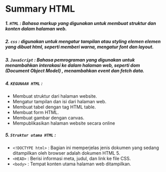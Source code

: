 # Summary HTML
##### 1. `HTML` : Bahasa markup yang digunakan untuk membuat struktur dan konten dalam halaman web.
##### 2. `css` : digunakan untuk mengatur tampilan atau styling elemen elemen yang dibuat html, seperti memberi warna, mengatur font dan layout.
##### 3. `JavaScript` : Bahasa pemrograman yang digunakan untuk menambahkan interakasi ke dalam halaman web, seperti dom (Document Object Model) , menambahkan event dan fetch data.
##### 4. `KEGUNAAN HTML` : 
- Membuat struktur dari halaman website.
- Mengatur tampilan dan isi dari halaman web.
- Membuat tabel dengan tag HTML table.
- Membuat form HTML.
- Membuat gambar dengan canvas.
- Mempublikasikan halaman website secara online

##### 5. `Struktur utama HTML` : 
- `<!DOCTYPE html>` :  Bagian ini memperjelas jenis dokumen yang sedang ditampilkan oleh browser adalah dokumen HTML 5.
- `<HEAD>` : Berisi informasi meta, judul, dan link ke file CSS.
- `<body>` : Tempat konten utama halaman web ditampilkan.